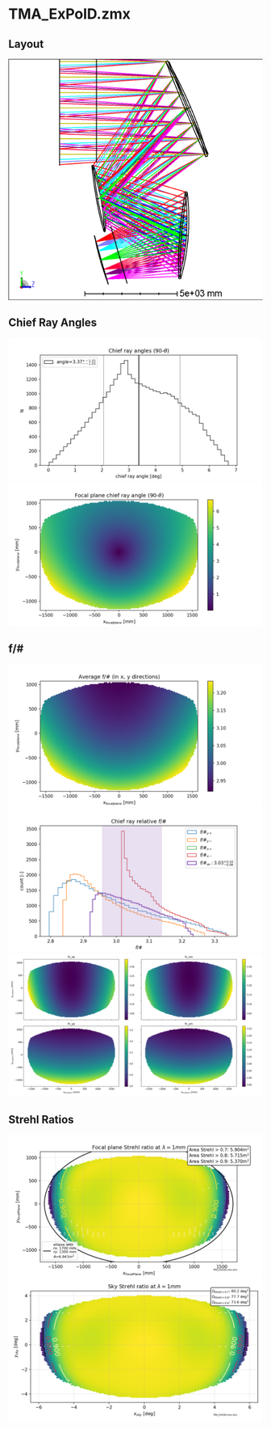 # TMA_ExPolD.zmx
## Layout
![](layout/3DLayout.png)
## Chief Ray Angles
![](chief_ray/chief_ray_angles_hist.png)
![](chief_ray/chief_ray_angles_map.png)
## f/#
![](fNumbers/fnumber_av.png)
![](fNumbers/fnumber_hists.png)
![](fNumbers/fnumber_xy_direction_maps.png)
## Strehl Ratios
![](strehls/focal_plane_strehls.png)
![](strehls/sky_strehls.png)
